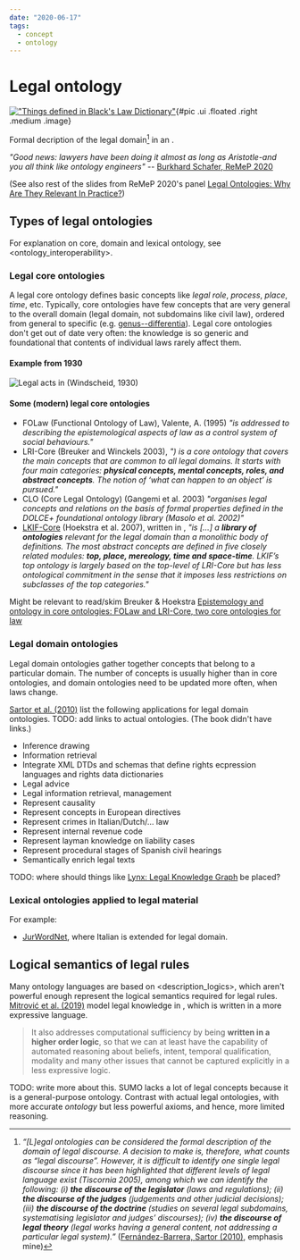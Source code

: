 ```yaml
---
date: "2020-06-17"
tags:
  - concept
  - ontology
---
```


# Legal ontology

[!["Things defined in Black's Law Dictionary"](https://raw.githubusercontent.com/inariksit/cclaw-zettelkasten/master/things.png "Things are the subjects of dominion or property, as distinguished from person. They are distributed into three kinds: (1) Things real or immovable, comprehending lands, tenements, and hereditable: (2) things personal or movable, comprehending goods and chattels: and (3) things mixed. partaking of the characteristics of the trio former")](https://en.wikisource.org/wiki/Page:Black%27s_Law_Dictionary_(Second_Edition).djvu/1161){#pic .ui .floated .right .medium .image}

Formal decription of the legal domain[^1] in an <ontology>.

_"Good news: lawyers have been doing it almost as long as Aristotle-and you all think like ontology engineers"_ -- [Burkhard Schafer, ReMeP 2020](https://www.remep.net/wp-content/uploads/2020/06/Burkhart-Schafer_Legal-Ontologies-a-very-short-introduction_ReMeP2020.pptx.pdf)

(See also rest of the slides from ReMeP 2020's panel [Legal Ontologies: Why Are They Relevant In Practice?](https://www.remep.net/materials-2020/))

## Types of legal ontologies
For explanation on core, domain and lexical ontology, see <ontology_interoperability>.

### Legal core ontologies

A legal core ontology defines basic concepts like _legal role_, _process_, _place_, _time_, etc. Typically, core ontologies have few concepts that are very general to the overall domain (legal domain, not subdomains like civil law), ordered from general to specific (e.g. [genus--differentia](https://en.wikipedia.org/wiki/Genus%E2%80%93differentia_definition)). Legal core ontologies don't get out of date very often: the knowledge is so generic and foundational that contents of individual laws rarely affect them.

#### Example from 1930

![Legal acts in (Windscheid, 1930)](https://raw.githubusercontent.com/inariksit/cclaw-zettelkasten/master/legal_acts.png)


<!-- (https://raw.githubusercontent.com/inariksit/cclaw-zettelkasten/master/legal_acts.png) -->


<!-- [Biasiotti and Tiscornia (2010)](https://link.springer.com/chapter/10.1007/978-94-007-0120-5_9) describe legal core ontologies: -->

<!-- > Core ontologies are normally built on the knowledge elicited from legal experts and -->
<!-- > include the formalisation of basic concepts with which legal theory commonly agrees. -->
<!-- > In their specialisations in domain ontologies, the choice about the levels of generalisation is -->
<!-- > left to the developers; it mainly depends on the kind of applications and the results one -->
<!-- > expects to achieve, as they are expected to support classification, reasoning and the -->
<!-- > decision making process. -->


#### Some (modern) legal core ontologies
* FOLaw (Functional Ontology of Law), Valente, A. (1995) _"is addressed to describing the
epistemological aspects of law as a control system of social behaviours."_
* LRI-Core (Breuker and Winckels 2003), _") is a core ontology that covers the main concepts that are common to all legal domains. It starts with four main categories: **physical concepts, mental concepts, roles, and abstract concepts**. The notion of ‘what can happen to an object’ is pursued."_
* CLO (Core Legal Ontology) (Gangemi et al. 2003) _"organises legal concepts
and relations on the basis of formal properties defined in the DOLCE+ foundational
ontology library (Masolo et al. 2002)"_
* [LKIF-Core](https://github.com/RinkeHoekstra/lkif-core#readme) (Hoekstra et al. 2007), written in <owl>, _"is […] a **library of ontologies** relevant for the legal domain than a monolithic body of definitions. The most abstract concepts are defined in five closely related modules: **top, place, mereology, time and space-time**. LKIF’s top ontology is largely based on the top-level of LRI-Core but has less ontological commitment in the sense that it imposes less restrictions on subclasses of the top categories."_
<!-- _"is a modular collection of basic legal concepts aimed at supporting the implementation of rule-based knowledge bases for regulatory decision support systems."_  -->

Might be relevant to read/skim Breuker & Hoekstra [Epistemology and ontology in core ontologies: FOLaw and LRI-Core, two core ontologies for law](http://ceur-ws.org/Vol-118/paper2.pdf)


### Legal domain ontologies

Legal domain ontologies gather together concepts that belong to a particular domain. The number of concepts is usually higher than in core ontologies, and domain ontologies need to be updated more often, when laws change.

[Sartor et al. (2010)](https://link.springer.com/book/10.1007/978-94-007-0120-5) list the following applications for legal domain ontologies. TODO: add links to actual ontologies. (The book didn't have links.)

* Inference drawing
* Information retrieval
* Integrate XML DTDs and schemas that define rights ecpression languages and rights data dictionaries
* Legal advice
* Legal information retrieval, management
* Represent causality
* Represent concepts in European directives
* Represent crimes in Italian/Dutch/… law
* Represent internal revenue code
* Represent layman knowledge on liability cases
* Represent procedural stages of Spanish civil hearings
* Semantically enrich legal texts
<!-- * Represent top-level concepts (e.g. ownership) -->


TODO: where should things like [Lynx: Legal Knowledge Graph](http://www.lynx-project.eu/) be placed?

<!-- > [L]aw explicitly constitutes only some of its concepts and only in part (relying for the rest in common-sense and the knowledge of legal experts). -->


### Lexical ontologies applied to legal material

For example:
* [JurWordNet](https://www.fi.muni.cz/gwc2004/proc/111.pdf), where Italian <wordnet> is extended for legal domain.


## Logical semantics of legal rules

Many ontology languages are based on <description_logics>, which aren't powerful enough represent the logical semantics required for legal rules. [Mitrović et al. (2019)](https://www.researchgate.net/publication/338937692_Modeling_Legal_Terminology_in_SUMO) model legal knowledge in <sumo>, which is written in a more expressive language.

> It also addresses computational sufficiency by being **written in a higher order logic**, so that we can at least have the capability of automated reasoning about beliefs, intent, temporal qualification, modality and many other issues that cannot be captured explicitly in a less expressive logic.

TODO: write more about this. SUMO lacks a lot of legal concepts because it is a general-purpose ontology. Contrast with actual legal ontologies, with more accurate _ontology_ but less powerful axioms, and hence, more limited reasoning.

<!-- that such work has typically employed logics that are incapa- ble of representing the full semantics of a domain that relies heavily on higher-order logical issues such as belief and intent. Such work typically just elucidates a taxon- omy, which then must be used informally, with most of the semantics in the intuition of the user, rather than expressed in a formal system and available for automated computation. -->







[^1]: _“[L]egal ontologies can be considered the formal description of the domain of legal discourse. A decision to make is, therefore, what counts as “legal discourse”. However, it is difficult to identify one single legal discourse since it has been highlighted that different levels of legal language exist (Tiscornia 2005), among which we can identify the following: (i) __the discourse of the legislator__ (laws and regulations); (ii) __the discourse of the judges__ (judgements and other judicial decisions); (iii) __the discourse of the doctrine__ (studies on several legal subdomains, systematising legislator and judges’ discourses); (iv) __the discourse of legal theory__ (legal works having a general content, not addressing a particular legal system).”_ ([Fernández-Barrera, Sartor (2010)](https://link.springer.com/chapter/10.1007/978-94-007-0120-5_2), emphasis mine)
